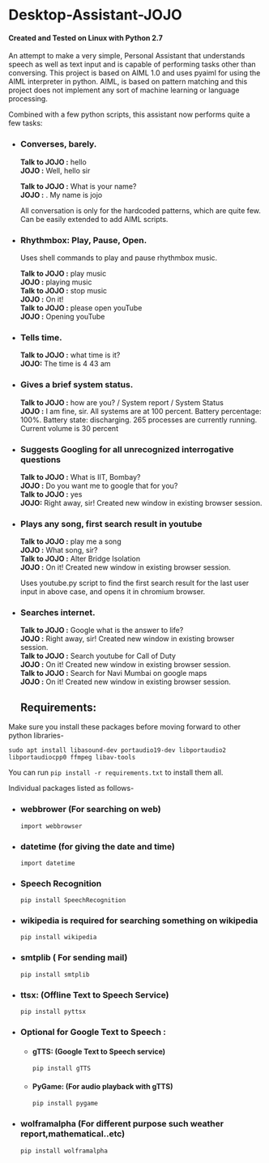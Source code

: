 # Desktop-Assistant-JOJO

#### Created and Tested on Linux with Python 2.7

An attempt to make a very simple, Personal Assistant that understands speech as well as text input and is capable of performing tasks other than conversing.
This project is based on AIML 1.0 and uses pyaiml for using the AIML interpreter in python. AIML, is based on pattern matching and this project does not implement any sort of machine learning or language processing.

Combined with a few python scripts, this assistant now performs quite a few tasks:

- ### Converses, barely.

    **Talk to JOJO :** hello<br>
    **JOJO  :** Well, hello sir 

    **Talk to JOJO :** What is your name?<br>
    **JOJO :** . My name is jojo 
    
    All conversation is only for the hardcoded patterns, which are quite few. Can be easily extended to add AIML scripts.

- ### Rhythmbox: Play, Pause, Open.

    Uses shell commands to play and pause rhythmbox music.

    **Talk to JOJO :** play music<br>
    **JOJO :** playing music <br>
    **Talk to JOJO :** stop music<br>
    **JOJO :** On it!<br>
    **Talk to JOJO :** please open youTube <br>
    **JOJO :** Opening youTube

- ### Tells time.
    
    **Talk to JOJO :** what time is it?<br>
    **JOJO:** The time is 4 43 am

- ### Gives a brief system status.

    **Talk to JOJO :** how are you? / System report / System Status<br>
    **JOJO :** I am fine, sir. All systems are at 100 percent. Battery percentage: 100%. Battery state: discharging. 265 processes are currently running. Current volume is 30 percent

- ### Suggests Googling for all unrecognized interrogative questions

    **Talk to JOJO :** What is IIT, Bombay?<br>
    **JOJO :** Do you want me to google that for you?<br>
    **Talk to JOJO :** yes<br>
    **JOJO:** Right away, sir!  Created new window in existing browser session.

- ### Plays any song, first search result in youtube

    **Talk to JOJO :** play me a song<br>
    **JOJO :** What song, sir?<br>
    **Talk to JOJO :** Alter Bridge Isolation<br>
    **JOJO :** On it!  Created new window in existing browser session.

    Uses youtube.py script to find the first search result for the last user input in above case, and opens it in chromium browser.

- ### Searches internet.

    **Talk to JOJO :** Google what is the answer to life?<br>
    **JOJO :** Right away, sir!  Created new window in existing browser session.<br>
    **Talk to JOJO :** Search youtube for Call of Duty<br>
    **JOJO :** On it!  Created new window in existing browser session.<br>
    **Talk to JOJO :** Search for Navi Mumbai on google maps<br>
    **JOJO :** On it!  Created new window in existing browser session.
    
    ## Requirements:

Make sure you install these packages before moving forward to other python libraries-

`sudo apt install libasound-dev portaudio19-dev libportaudio2 libportaudiocpp0 ffmpeg libav-tools`

You can run `pip install -r requirements.txt` to install them all.

Individual packages listed as follows-

- ### webbrower (For searching on web)
    `import webbrowser`
- ### datetime (for giving the date and time)
    `import datetime`
    
- ### Speech Recognition
    `pip install SpeechRecognition`

- ### wikipedia is required for searching something on wikipedia
    `pip install wikipedia`

- ### smtplib ( For sending mail)
    `pip install smtplib`

- ### ttsx: (Offline Text to Speech Service)
    `pip install pyttsx`

- ### Optional for Google Text to Speech :
   + #### gTTS: (Google Text to Speech service)
      `pip install gTTS`

   + #### PyGame: (For audio playback with gTTS)
       `pip install pygame`

- ### wolframalpha (For different purpose such weather report,mathematical..etc)
    `pip install wolframalpha`

